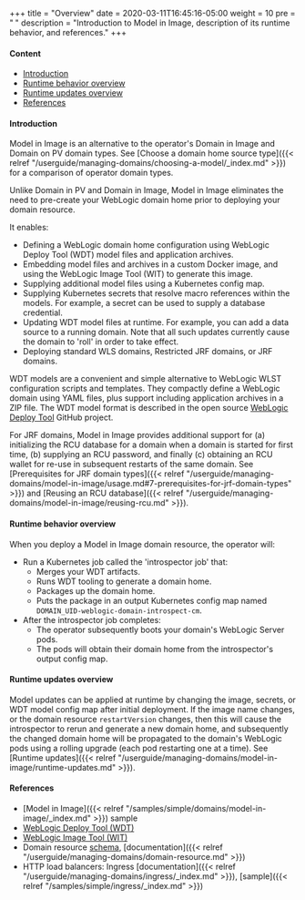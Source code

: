 +++
title = "Overview"
date = 2020-03-11T16:45:16-05:00
weight = 10
pre = "<b> </b>"
description = "Introduction to Model in Image, description of its runtime behavior, and references."
+++

#### Content

 - [Introduction](#introduction)
 - [Runtime behavior overview](#runtime-behavior-overview)
 - [Runtime updates overview](#runtime-updates-overview)
 - [References](#references)

#### Introduction

Model in Image is an alternative to the operator's Domain in Image and Domain on PV domain types. See [Choose a domain home source type]({{< relref "/userguide/managing-domains/choosing-a-model/_index.md" >}}) for a comparison of operator domain types.

Unlike Domain in PV and Domain in Image, Model in Image eliminates the need to pre-create your WebLogic domain home prior to deploying your domain resource.

It enables:

 - Defining a WebLogic domain home configuration using WebLogic Deploy Tool (WDT) model files and application archives.
 - Embedding model files and archives in a custom Docker image, and using the WebLogic Image Tool (WIT) to generate this image.
 - Supplying additional model files using a Kubernetes config map.
 - Supplying Kubernetes secrets that resolve macro references within the models. For example, a secret can be used to supply a database credential.
 - Updating WDT model files at runtime. For example, you can add a data source to a running domain. Note that all such updates currently cause the domain to 'roll' in order to take effect.
 - Deploying standard WLS domains, Restricted JRF domains, or JRF domains.

WDT models are a convenient and simple alternative to WebLogic WLST configuration scripts and templates. They compactly define a WebLogic domain using YAML files, plus support including application archives in a ZIP file. The WDT model format is described in the open source [WebLogic Deploy Tool](https://github.com/oracle/weblogic-deploy-tooling) GitHub project.

For JRF domains, Model in Image provides additional support for (a) initializing the RCU database for a domain when a domain is started for first time, (b) supplying an RCU password, and finally (c) obtaining an RCU wallet for re-use in subsequent restarts of the same domain. See [Prerequisites for JRF domain types]({{< relref "/userguide/managing-domains/model-in-image/usage.md#7-prerequisites-for-jrf-domain-types" >}}) and [Reusing an RCU database]({{< relref "/userguide/managing-domains/model-in-image/reusing-rcu.md" >}}).


#### Runtime behavior overview

When you deploy a Model in Image domain resource, the operator will:

  - Run a Kubernetes job called the 'introspector job' that:
    - Merges your WDT artifacts.
    - Runs WDT tooling to generate a domain home.
    - Packages up the domain home.
    - Puts the package in an output Kubernetes config map named `DOMAIN_UID-weblogic-domain-introspect-cm`.
  - After the introspector job completes:
    - The operator subsequently boots your domain's WebLogic Server pods.
    - The pods will obtain their domain home from the introspector's output config map.

#### Runtime updates overview

Model updates can be applied at runtime by changing the image, secrets, or WDT model config map after initial deployment. If the image name changes, or the domain resource `restartVersion` changes, then this will cause the introspector to rerun and generate a new domain home, and subsequently the changed domain home will be propagated to the domain's WebLogic pods using a rolling upgrade (each pod restarting one at a time). See [Runtime updates]({{< relref "/userguide/managing-domains/model-in-image/runtime-updates.md" >}}).

#### References

 - [Model in Image]({{< relref "/samples/simple/domains/model-in-image/_index.md" >}}) sample
 - [WebLogic Deploy Tool (WDT)](https://github.com/oracle/weblogic-deploy-tooling)
 - [WebLogic Image Tool (WIT)](https://github.com/oracle/weblogic-image-tool)
 - Domain resource [schema](https://github.com/oracle/weblogic-kubernetes-operator/blob/master/docs/domains/Domain.md), [documentation]({{< relref "/userguide/managing-domains/domain-resource.md" >}})
 - HTTP load balancers: Ingress [documentation]({{< relref "/userguide/managing-domains/ingress/_index.md" >}}), [sample]({{< relref "/samples/simple/ingress/_index.md" >}})

